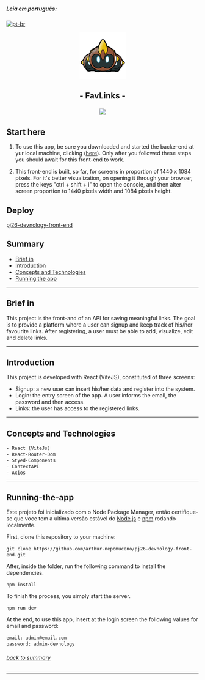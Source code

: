 ##### **Leia em português:** 
[![pt-br](https://img.shields.io/badge/lang-pt--br-yellow.svg)](https://github.com/arthur-nepomuceno/pj26-devnology-front-end/blob/master/README-pt-br.md)

<p align="center">
   <img src="src/assets/logo.png" alt="My Repoprovas" style="width: 121px; height: 121px"/>
</p>

## <p align = "center">  - FavLinks - </p>

<p align = "center">
   <img src="https://img.shields.io/badge/author-Arthur Nepomuceno-093D04?style=flat-square" />
</p>

## Start here

1. To use this app, be sure you downloaded and started the backe-end at yur local machine, clicking ([here](https://github.com/arthur-nepomuceno/pj26-devnology-back-end/blob/master/README.md)). Only after you followed these steps you should await for this front-end to work.

2. This front-end is built, so far, for screens in proportion of 1440 x 1084 pixels. For it's better visualization, on opening it through your browser, press the keys "ctrl + shift + i" to open the console, and then alter screen proportion to 1440 pixels width and 1084 pixels height.

## Deploy

[pj26-devnology-front-end](https://pj26-devnology-front-end.vercel.app/)

## Summary
   - [Brief in](#brief-in)
   - [Introduction](#introduction)
   - [Concepts and Technologies](#concepts-and-technologies)
   - [Running the app](#running-the-app)

***


## Brief in
   This project is the front-and of an API for saving meaningful links. The goal is to provide a platform where a user can signup and keep track of his/her favourite links. After registering, a user must be able to add, visualize, edit and delete links.
   
***

## Introduction
   This project is developed with React (ViteJS), constituted of three screens:
   - Signup: a new user can insert his/her data and register into the system.
   - Login: the entry screen of the app. A user informs the email, the password and then access.
   - Links: the user has access to the registered links. 
   
***

## Concepts and Technologies
    - React (ViteJs)
    - React-Router-Dom
    - Styed-Components
    - ContextAPI
    - Axios

***

## Running-the-app
Este projeto foi inicializado com o Node Package Manager, então certifique-se que voce tem a ultima versão estável do [Node.js](https://nodejs.org/en/download/) e [npm](https://www.npmjs.com/) rodando localmente.

First, clone this repository to your machine:

```
git clone https://github.com/arthur-nepomuceno/pj26-devnology-front-end.git
```

After, inside the folder, run the following command to install the dependencies.

```
npm install
```

To finish the process, you simply start the server.
```
npm run dev
```

At the end, to use this app, insert at the login screen the following values for email and password:
```
email: admin@email.com
password: admin-devnology
```
###### [back to summary](#summary)
***


